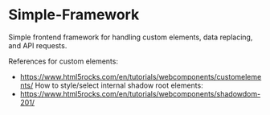 # Simple-Framework
Simple frontend framework for handling custom elements, data replacing, and API requests.

References for custom elements:
- https://www.html5rocks.com/en/tutorials/webcomponents/customelements/
How to style/select internal shadow root elements:
- https://www.html5rocks.com/en/tutorials/webcomponents/shadowdom-201/
